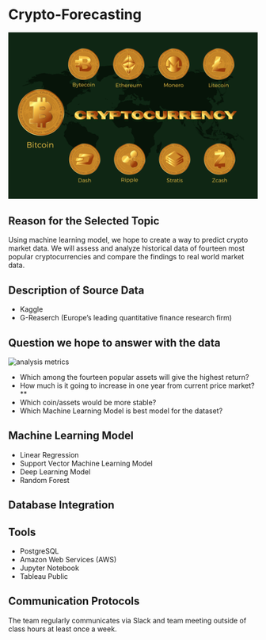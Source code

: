 # Crypto-Forecasting
![](Images/cryptocurrency-6791069_1280.png)

## Reason for the Selected Topic
Using machine learning model, we hope to create a way to predict crypto market data. We will assess and analyze historical data of fourteen most popular cryptocurrencies and compare the findings to real world market data.

## Description of Source Data
- Kaggle 
- G-Reaserch (Europe’s leading quantitative finance research firm)

## Question we hope to answer with the data
![analysis metrics](https://user-images.githubusercontent.com/107179765/197721081-94517e80-0406-445b-be75-dadd195f5fb7.png)
- Which among the fourteen popular assets will give the highest return?
- How much is it going to increase in one year from current price market?**
- Which coin/assets would be more stable?
- Which Machine Learning Model is best model for the dataset?

## Machine Learning Model
- Linear Regression 
- Support Vector Machine Learning Model
- Deep Learning Model
- Random Forest

## Database Integration

## Tools
- PostgreSQL
- Amazon Web Services (AWS)
- Jupyter Notebook
- Tableau Public

## Communication Protocols
The team regularly communicates via Slack and team meeting outside of class hours at least once a week.


